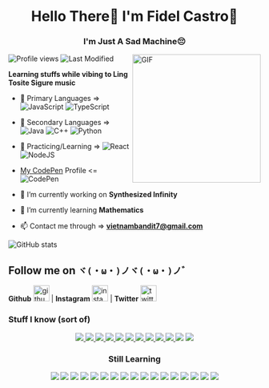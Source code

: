 <h1 align="center">Hello There👋 I'm Fidel Castro🤭 </h1>
<h3 align="center">I'm Just A Sad Machine😔</h3>

<img align="right" alt="GIF" height="256px" src="https://www.moshimoshi-nippon.jp/wp/wp-content/uploads/2019/03/ce2c5d872439fecd6a0eead73628db8f.jpg" />

![Profile views](https://gpvc.arturio.dev/Fidelcastro24)  ![Last Modified](https://img.shields.io/github/last-commit/Fidelcastro24/Fidelcastro24?style=flat)

**Learning stuffs while vibing to Ling Tosite Sigure music**

- 📖 Primary Languages => ![JavaScript](https://img.shields.io/badge/javascript-%23323330.svg?style=for-the-badge&logo=javascript&logoColor=%23F7DF1E)  ![TypeScript](https://img.shields.io/badge/typescript-%23007ACC.svg?style=for-the-badge&logo=typescript&logoColor=white)

- 📘 Secondary Languages => ![Java](https://img.shields.io/badge/java-%23ED8B00.svg?style=for-the-badge&logo=java&logoColor=white) ![C++](https://img.shields.io/badge/c++-%2300599C.svg?style=for-the-badge&logo=c%2B%2B&logoColor=white) ![Python](https://img.shields.io/badge/python-%2314354C.svg?style=for-the-badge&logo=python&logoColor=white)
- 📃 Practicing/Learning => ![React](https://img.shields.io/badge/react-%2320232a.svg?style=for-the-badge&logo=react&logoColor=%2361DAFB) ![NodeJS](https://img.shields.io/badge/node.js-%2343853D.svg?style=for-the-badge&logo=node.js&logoColor=white)
- <a href="https://codepen.io/samurai2099" target="_blank"/>My CodePen</a> Profile <= ![CodePen](https://img.shields.io/badge/CodePen-white?style=for-the-badge&logo=codepen&logoColor=black)

- 🔭 I’m currently working on **Synthesized Infinity**

- 🌱 I’m currently learning **Mathematics** 

- 📫 Contact me through => **vietnambandit7@gmail.com** 

![GitHub stats](https://github-readme-stats.vercel.app/api?username=Fidelcastro24&theme=dark&show_icons=true)  

## Follow me on `ヾ(・ω・)ノヾ(・ω・)ノ゛`
**Github** [<img src="https://img.icons8.com/nolan/240/github.png" alt='github' height='32'>](https://github.com/Fidelcastro24) | **Instagram** [<img src="https://img.icons8.com/nolan/240/instagram-new.png" alt='instagram' height='32'>](https://www.instagram.com/firelord.26/) | **Twitter** [<img src="https://img.icons8.com/nolan/240/twitter.png" alt='twitter' height='32'>](https://twitter.com/Tech3Slayer)  
<h3>Stuff I know (sort of)</h3>
</div> </div>
<div align="center">
<div align="center">
<!-- <h3>Stuff I know (sort of)</h3> -->
  <a href= 'https://www.typescriptlang.org'>
<img src="https://img.shields.io/badge/TypeScript-007ACC?style=for-the-badge&logo=typescript&logoColor=white" />
  </a>
 <a href= 'https://www.javascript.com'>
<img src="https://img.shields.io/badge/JavaScript-323330?style=for-the-badge&logo=javascript&logoColor=F7DF1E" />
  </a>
   <a href= 'https://nodejs.org/en/'>
<img src="https://img.shields.io/badge/Node.js-339933?style=for-the-badge&logo=nodedotjs&logoColor=white" />
  </a>
   <a href= 'https://img.shields.io/badge/npm-CB3837?style=for-the-badge&logo=npm&logoColor=white'>
<img src="https://img.shields.io/badge/npm-CB3837?style=for-the-badge&logo=npm&logoColor=white" />
  </a>
   <a href= 'https://www.mongodb.com'>
<img src="https://img.shields.io/badge/MongoDB-white?style=for-the-badge&logo=mongodb&logoColor=4EA94B" />
  </a>
   <a href= 'https://www.tensorflow.org'>
<img src="https://img.shields.io/badge/TensorFlow-FF6F00?style=for-the-badge&logo=TensorFlow&logoColor=white" />
  </a>
   <a href= 'https://pptr.dev'>
<img src="https://img.shields.io/badge/Puppeteer-40B5A4?style=for-the-badge&logo=Puppeteer&logoColor=white" />
  </a>
     <a href= 'https://aws.amazon.com/?nc2=h_lg'>
<img src="https://img.shields.io/badge/Amazon AWS-{232F3E}?style=for-the-badge&logo=amazonaws&logoColor=white" />
  </a>
     <a href= 'https://dashboard.heroku.com'>
<img src="https://img.shields.io/badge/Heroku-430098?style=for-the-badge&logo=heroku&logoColor=white" />
  </a>
     <a href= ''>
<img src="https://img.shields.io/badge/Visual_Studio_Code-0078D4?style=for-the-badge&logo=visual%20studio%20code&logoColor=white" />
  </a>
     <img src="https://img.shields.io/badge/Git-F05032?style=for-the-badge&logo=git&logoColor=white" />
     <img src="https://img.shields.io/badge/prettier-1A2C34?style=for-the-badge&logo=prettier&logoColor=F7BA3E" />
 <!-- <p align="center"> -->
<!-- </p> -->
<h3>Still Learning</h3>
</div>
<div align="center">
<!-- <h3>c</h3> -->
 <img src="https://img.shields.io/badge/Go-00ADD8?style=for-the-badge&logo=go&logoColor=white" />
 <img src="https://img.shields.io/badge/Rust-black?style=for-the-badge&logo=rust&logoColor=#E57324" />
 <img src="https://img.shields.io/badge/Python-FFD43B?style=for-the-badge&logo=python&logoColor=darkgreen" />
 <img src="https://img.shields.io/badge/HTML5-E34F26?style=for-the-badge&logo=html5&logoColor=white" />
 <img src="https://img.shields.io/badge/CSS3-1572B6?style=for-the-badge&logo=css3&logoColor=white" />
 <img src="https://img.shields.io/badge/React_Native-20232A?style=for-the-badge&logo=react&logoColor=61DAFB" />
 <img src="https://img.shields.io/badge/Express.js-000000?style=for-the-badge&logo=express&logoColor=white" />
 <img src="https://img.shields.io/badge/React-20232A?style=for-the-badge&logo=react&logoColor=61DAFB" />
 <img src="https://img.shields.io/badge/Docker-2CA5E0?style=for-the-badge&logo=docker&logoColor=white" />
 <img src="https://img.shields.io/badge/next.js-000000?style=for-the-badge&logo=nextdotjs&logoColor=white" />
 <img src="https://img.shields.io/badge/firebase-ffca28?style=for-the-badge&logo=firebase&logoColor=black" />
 <img src="https://img.shields.io/badge/Deno-white?style=for-the-badge&logo=deno&logoColor=464647" />
 <img src="https://img.shields.io/badge/Kali_Linux-557C94?style=for-the-badge&logo=kali-linux&logoColor=white" />
 <img src="https://img.shields.io/badge/Linux_Mint-87CF3E?style=for-the-badge&logo=linux-mint&logoColor=white" />
 <img src="https://img.shields.io/badge/VIM-%2311AB00.svg?&style=for-the-badge&logo=vim&logoColor=white" />
 <img src="https://img.shields.io/badge/blender-%23F5792A.svg?style=for-the-badge&logo=blender&logoColor=white" />
 <img src="https://img.shields.io/badge/Flutter-02569B?style=for-the-badge&logo=flutter&logoColor=white" />

